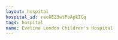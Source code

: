 ```yaml
---
layout: hospital
hospital_id: rec6EZ3wtPoApkICq
tags: hospital
name: Evelina London Children's Hospital
---
```


